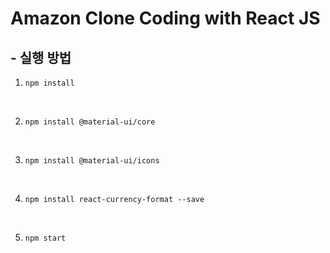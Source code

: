 # Amazon Clone Coding with React JS



## - 실행 방법

1. `npm install`

<br/>

2. `npm install @material-ui/core`

<br/>

3. `npm install @material-ui/icons`

<br/>

4. `npm install react-currency-format --save`

<br/>

5. `npm start`



